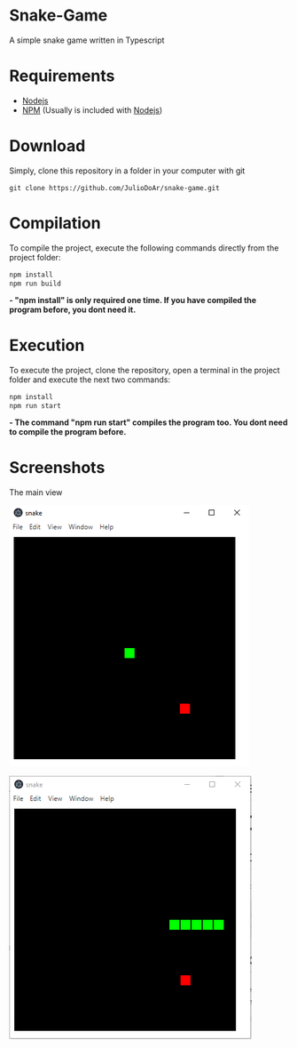 # Snake-Game

A simple snake game written in Typescript

# Requirements

- [Nodejs](https://nodejs.org/es/)
- [NPM](https://www.npmjs.com/) (Usually is included with [Nodejs](https://nodejs.org/es/))

# Download

Simply, clone this repository in a folder in your computer with git

```
git clone https://github.com/JulioDoAr/snake-game.git
```

# Compilation

To compile the project, execute the following commands directly from the project folder:

```
npm install
npm run build
```

**- "npm install" is only required one time. If you have compiled the program before, you dont need it.**

# Execution

To execute the project, clone the repository, open a terminal in the project folder and execute the next two commands:
```
npm install
npm run start
```

**- The command "npm run start" compiles the program too. You dont need to compile the program before.**

# Screenshots
The main view

![Image 1](./docs/start.png)


![Image 2](./docs/InGame.png)